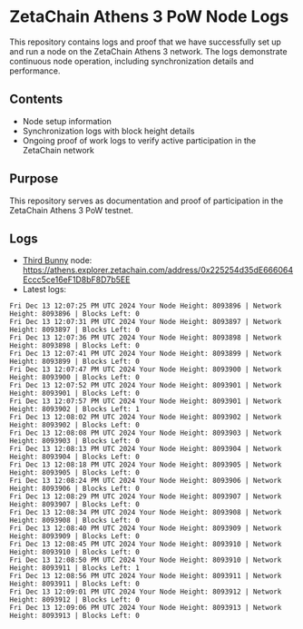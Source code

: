 # ZetaChain Athens 3 PoW Node Logs
This repository contains logs and proof that we have successfully set up and run a node on the ZetaChain Athens 3 network. The logs demonstrate continuous node operation, including synchronization details and performance.

## Contents
- Node setup information
- Synchronization logs with block height details
- Ongoing proof of work logs to verify active participation in the ZetaChain network

## Purpose
This repository serves as documentation and proof of participation in the ZetaChain Athens 3 PoW testnet.

## Logs

- [Third Bunny](https://thirdbunny.xyz/) node: https://athens.explorer.zetachain.com/address/0x225254d35dE666064Eccc5ce16eF1D8bF8D7b5EE
- Latest logs:
```
Fri Dec 13 12:07:25 PM UTC 2024 Your Node Height: 8093896 | Network Height: 8093896 | Blocks Left: 0
Fri Dec 13 12:07:31 PM UTC 2024 Your Node Height: 8093897 | Network Height: 8093897 | Blocks Left: 0
Fri Dec 13 12:07:36 PM UTC 2024 Your Node Height: 8093898 | Network Height: 8093898 | Blocks Left: 0
Fri Dec 13 12:07:41 PM UTC 2024 Your Node Height: 8093899 | Network Height: 8093899 | Blocks Left: 0
Fri Dec 13 12:07:47 PM UTC 2024 Your Node Height: 8093900 | Network Height: 8093900 | Blocks Left: 0
Fri Dec 13 12:07:52 PM UTC 2024 Your Node Height: 8093901 | Network Height: 8093901 | Blocks Left: 0
Fri Dec 13 12:07:57 PM UTC 2024 Your Node Height: 8093901 | Network Height: 8093902 | Blocks Left: 1
Fri Dec 13 12:08:02 PM UTC 2024 Your Node Height: 8093902 | Network Height: 8093902 | Blocks Left: 0
Fri Dec 13 12:08:08 PM UTC 2024 Your Node Height: 8093903 | Network Height: 8093903 | Blocks Left: 0
Fri Dec 13 12:08:13 PM UTC 2024 Your Node Height: 8093904 | Network Height: 8093904 | Blocks Left: 0
Fri Dec 13 12:08:18 PM UTC 2024 Your Node Height: 8093905 | Network Height: 8093905 | Blocks Left: 0
Fri Dec 13 12:08:24 PM UTC 2024 Your Node Height: 8093906 | Network Height: 8093906 | Blocks Left: 0
Fri Dec 13 12:08:29 PM UTC 2024 Your Node Height: 8093907 | Network Height: 8093907 | Blocks Left: 0
Fri Dec 13 12:08:34 PM UTC 2024 Your Node Height: 8093908 | Network Height: 8093908 | Blocks Left: 0
Fri Dec 13 12:08:40 PM UTC 2024 Your Node Height: 8093909 | Network Height: 8093909 | Blocks Left: 0
Fri Dec 13 12:08:45 PM UTC 2024 Your Node Height: 8093910 | Network Height: 8093910 | Blocks Left: 0
Fri Dec 13 12:08:50 PM UTC 2024 Your Node Height: 8093910 | Network Height: 8093911 | Blocks Left: 1
Fri Dec 13 12:08:56 PM UTC 2024 Your Node Height: 8093911 | Network Height: 8093911 | Blocks Left: 0
Fri Dec 13 12:09:01 PM UTC 2024 Your Node Height: 8093912 | Network Height: 8093912 | Blocks Left: 0
Fri Dec 13 12:09:06 PM UTC 2024 Your Node Height: 8093913 | Network Height: 8093913 | Blocks Left: 0
```
